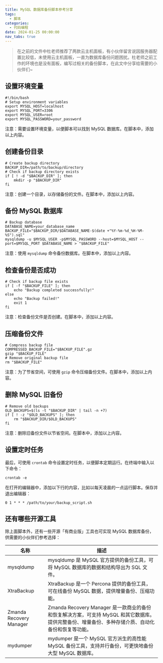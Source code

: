 ```yaml
---
title: MySQL 数据库备份脚本参考分享
tags:
  - 脚本
categories:
  - 代码编程
date: 2024-01-25 00:00:00
nav_tabs: true
---
```


> 在之前的文件中杜老师推荐了两款云主机面板，有小伙伴留言说因服务器配置比较低，未使用云主机面板，一直为数据库备份问题困扰。杜老师之前工作的环境也是没有面板，编写过相关的备份脚本，在此文中分享给需要的小伙伴们~

<!-- more -->

## 设置环境变量

```
#!/bin/bash
# Setup environment variables
export MYSQL_HOST=localhost
export MYSQL_PORT=3306
export MYSQL_USER=root
export MYSQL_PASSWORD=your_password
```

注意：需要设置环境变量，以便脚本可以找到 MySQL 数据库。在脚本中，添加以上内容。

## 创建备份目录

```
# Create backup directory
BACKUP_DIR=/path/to/backup/directory
# Check if backup directory exists
if [ ! -d "$BACKUP_DIR" ]; then
    mkdir -p "$BACKUP_DIR"
fi
```

注意：创建一个目录，以存储备份的文件。在脚本中，添加以上内容。

## 备份 MySQL 数据库

```
# Backup database
DATABASE_NAME=your_database_name
BACKUP_FILE="$BACKUP_DIR/$DATABASE_NAME-$(date +"%Y-%m-%d_%H-%M-%S").sql"
mysqldump -u $MYSQL_USER -p$MYSQL_PASSWORD --host=$MYSQL_HOST --port=$MYSQL_PORT $DATABASE_NAME > "$BACKUP_FILE"
```

注意：使用 `mysqldump` 命令备份数据库。在脚本中，添加以上内容。

## 检查备份是否成功

```
# Check if backup file exists
if [ -f "$BACKUP_FILE" ]; then
    echo "Backup completed successfully!"
else
    echo "Backup failed!"
    exit 1
fi
```

注意：检查备份文件是否创建。在脚本中，添加以上内容。

## 压缩备份文件

```
# Compress backup file
COMPRESSED_BACKUP_FILE="$BACKUP_FILE".gz
gzip "$BACKUP_FILE"
# Remove original backup file
rm "$BACKUP_FILE"
```

注意：为了节省空间，可使用 `gzip` 命令压缩备份文件。在脚本中，添加以上内容。

## 删除 MySQL 旧备份

```
# Remove old backups
OLD_BACKUPS=$(ls -t "$BACKUP_DIR" | tail -n +7)
if [ ! -z "$OLD_BACKUPS" ]; then
    rm "$BACKUP_DIR/$OLD_BACKUPS"
fi
```

注意：删除旧备份文件以节省空间。在脚本中，添加以上内容。

## 设置定时任务

最后，可使用 `crontab` 命令设置定时任务，以便脚本定期运行。在终端中输入以下命令：

```
crontab -e
```

在打开的编辑器中，添加以下行的内容，比如以每天凌晨的一点运行脚本。保存并退出编辑器：

```
0 1 * * * /path/to/your/backup_script.sh
```

## 还有哪些开源工具

除上面脚本外，还有一些开源「有商业版」工具也可实现 MySQL 数据库备份，供需要的小伙伴们参考选择：

| 名称 | 描述 |
| - | - |
| mysqldump | mysqldump 是 MySQL 官方提供的备份工具，可将 MySQL 数据库的数据和结构导出为 SQL 文件。 |
| XtraBackup | XtraBackup 是一个 Percona 提供的备份工具，可在线备份 MySQL 数据，提供增量备份、压缩功能。 |
| Zmanda Recovery Manager | Zmanda Recovery Manager 是一款商业的备份和恢复解决方案，可支持 MySQL 和其它数据库。提供完整备份、增量备份、多种存储介质、自动化备份和恢复等功能。 |
| mydumper | mydumper 是一个 MySQL 官方派生的高性能 MySQL 备份工具，支持并行备份，可更快地备份大型 MySQL 数据库。 |